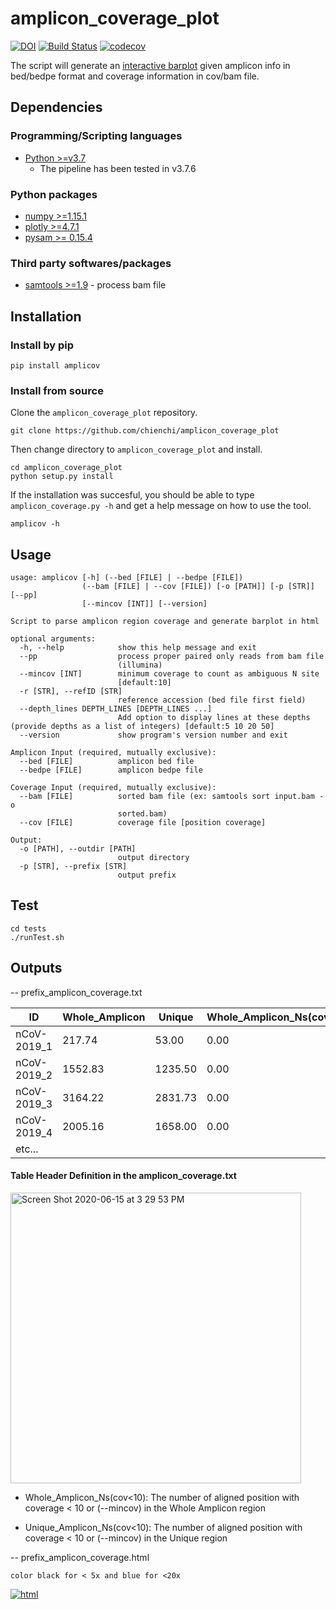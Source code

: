 # amplicon_coverage_plot
[![DOI](https://zenodo.org/badge/DOI/10.5281/zenodo.4469318.svg)](https://doi.org/10.5281/zenodo.4469318)
[![Build Status](https://travis-ci.org/chienchi/amplicon_coverage_plot.svg?branch=master)](https://travis-ci.org/chienchi/amplicon_coverage_plot)
[![codecov](https://codecov.io/gh/chienchi/amplicon_coverage_plot/branch/master/graph/badge.svg)](https://codecov.io/gh/chienchi/amplicon_coverage_plot)

The script will generate an [interactive barplot](https://chienchi.github.io/amplicon_coverage_plot/index.html) given amplicon info in bed/bedpe format and coverage information in cov/bam file.

## Dependencies

### Programming/Scripting languages
- [Python >=v3.7](https://www.python.org/)
    - The pipeline has been tested in v3.7.6

### Python packages
- [numpy >=1.15.1](http://www.numpy.org/) 
- [plotly >=4.7.1](https://plotly.com/python/)
- [pysam >= 0.15.4](https://github.com/pysam-developers/pysam)

### Third party softwares/packages
- [samtools >=1.9](http://www.htslib.org) - process bam file

## Installation

### Install by pip

```
pip install amplicov
```

### Install from source
Clone the `amplicon_coverage_plot` repository.

```
git clone https://github.com/chienchi/amplicon_coverage_plot
```

Then change directory to `amplicon_coverage_plot` and install.

```
cd amplicon_coverage_plot
python setup.py install
```

If the installation was succesful, you should be able to type `amplicon_coverage.py -h` and get a help message on how to use the tool.

```
amplicov -h
```


## Usage
```
usage: amplicov [-h] (--bed [FILE] | --bedpe [FILE])
                (--bam [FILE] | --cov [FILE]) [-o [PATH]] [-p [STR]] [--pp]
                [--mincov [INT]] [--version]

Script to parse amplicon region coverage and generate barplot in html

optional arguments:
  -h, --help            show this help message and exit
  --pp                  process proper paired only reads from bam file
                        (illumina)
  --mincov [INT]        minimum coverage to count as ambiguous N site
                        [default:10]
  -r [STR], --refID [STR]
                        reference accession (bed file first field)
  --depth_lines DEPTH_LINES [DEPTH_LINES ...]
                        Add option to display lines at these depths (provide depths as a list of integers) [default:5 10 20 50]
  --version             show program's version number and exit

Amplicon Input (required, mutually exclusive):
  --bed [FILE]          amplicon bed file
  --bedpe [FILE]        amplicon bedpe file

Coverage Input (required, mutually exclusive):
  --bam [FILE]          sorted bam file (ex: samtools sort input.bam -o
                        sorted.bam)
  --cov [FILE]          coverage file [position coverage]

Output:
  -o [PATH], --outdir [PATH]
                        output directory
  -p [STR], --prefix [STR]
                        output prefix
```

## Test

```
cd tests
./runTest.sh
```

## Outputs 

-- prefix_amplicon_coverage.txt

| ID          | Whole_Amplicon | Unique  | Whole_Amplicon_Ns(cov<10) | Unique_Amplicon_Ns(cov<10) |
|-------------|----------------|---------|---------------------------|----------------------------|
| nCoV-2019_1 | 217.74         | 53.00   | 0.00                      | 0.00                       |
| nCoV-2019_2 | 1552.83        | 1235.50 | 0.00                      | 0.00                       |
| nCoV-2019_3 | 3164.22        | 2831.73 | 0.00                      | 0.00                       |
| nCoV-2019_4 | 2005.16        | 1658.00 | 0.00                      | 0.00                       |
| etc...      |                |         |                           |                            |

#### Table Header Definition in the amplicon_coverage.txt 

<img width="465" alt="Screen Shot 2020-06-15 at 3 29 53 PM" src="https://user-images.githubusercontent.com/737589/84708117-1fc2e480-af1d-11ea-8411-35210a8dd6fa.png">

* Whole_Amplicon_Ns(cov<10): The number of aligned position with coverage < 10 or (--mincov) in the Whole Amplicon region

* Unique_Amplicon_Ns(cov<10): The number of aligned position with coverage < 10 or (--mincov) in the Unique region

-- prefix_amplicon_coverage.html

```color black for < 5x and blue for <20x```

<a href="https://chienchi.github.io/amplicon_coverage_plot/index.html">![html](https://user-images.githubusercontent.com/737589/105805303-f2ccba80-5f5e-11eb-8338-63bd51bd426d.png)</a>

